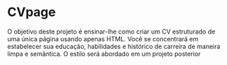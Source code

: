 # CVpage
O objetivo deste projeto é ensinar-lhe como criar um CV estruturado de uma única página usando apenas HTML. Você se concentrará em estabelecer sua educação, habilidades e histórico de carreira de maneira limpa e semântica. O estilo será abordado em um projeto posterior
